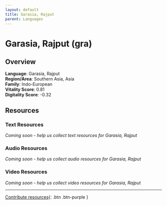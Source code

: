 ```yaml
---
layout: default
title: Garasia, Rajput
parent: Languages
---
```


# Garasia, Rajput (gra)

## Overview

**Language**: Garasia, Rajput  
**Region/Area**: Southern Asia, Asia  
**Family**: Indo-European  
**Vitality Score**: 0.81  
**Digitality Score**: -0.32  

## Resources

### Text Resources
*Coming soon - help us collect text resources for Garasia, Rajput*

### Audio Resources
*Coming soon - help us collect audio resources for Garasia, Rajput*

### Video Resources
*Coming soon - help us collect video resources for Garasia, Rajput*

---

[Contribute resources](https://fairtrain.github.io/){: .btn .btn-purple }
